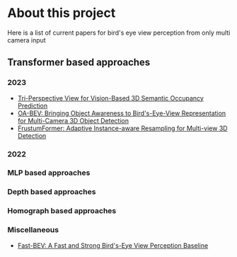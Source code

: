 # About this project
Here is a list of current papers for bird's eye view perception from only multi camera input

## Transformer based approaches
### 2023
* [Tri-Perspective View for Vision-Based 3D Semantic Occupancy Prediction](https://arxiv.org/abs/2302.07817)
* [OA-BEV: Bringing Object Awareness to Bird's-Eye-View Representation for Multi-Camera 3D Object Detection](https://arxiv.org/abs/2301.05711)
* [FrustumFormer: Adaptive Instance-aware Resampling for Multi-view 3D Detection](https://arxiv.org/abs/2301.04467)
### 2022

### MLP based approaches

### Depth based approaches

### Homograph based approaches

### Miscellaneous
* [Fast-BEV: A Fast and Strong Bird's-Eye View Perception Baseline](https://arxiv.org/abs/2301.12511)
